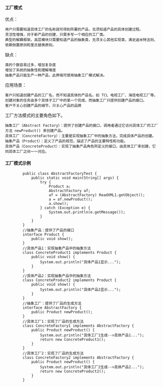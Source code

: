 #### 工厂模式
 优点：

    用户只需要知道具体工厂的名称就可得到所要的产品，无须知道产品的具体创建过程。
    灵活性增强，对于新产品的创建，只需多写一个相应的工厂类。
    典型的解耦框架。高层模块只需要知道产品的抽象类，无须关心其他实现类，满足迪米特法则、依赖倒置原则和里氏替换原则。

缺点：

    类的个数容易过多，增加复杂度
    增加了系统的抽象性和理解难度
    抽象产品只能生产一种产品，此弊端可使用抽象工厂模式解决。

应用场景：

    客户只知道创建产品的工厂名，而不知道具体的产品名。如 TCL 电视工厂、海信电视工厂等。
    创建对象的任务由多个具体子工厂中的某一个完成，而抽象工厂只提供创建产品的接口。
    客户不关心创建产品的细节，只关心产品的品牌
工厂方法模式的主要角色如下。

    抽象工厂（Abstract Factory）：提供了创建产品的接口，调用者通过它访问具体工厂的工厂方法 newProduct() 来创建产品。
    具体工厂（ConcreteFactory）：主要是实现抽象工厂中的抽象方法，完成具体产品的创建。
    抽象产品（Product）：定义了产品的规范，描述了产品的主要特性和功能。
    具体产品（ConcreteProduct）：实现了抽象产品角色所定义的接口，由具体工厂来创建，它同具体工厂之间一一对应。

#### 工厂模式示例

            public class AbstractFactoryTest {
                public static void main(String[] args) {
                    try {
                        Product a;
                        AbstractFactory af;
                        af = (AbstractFactory) ReadXML1.getObject();
                        a = af.newProduct();
                        a.show();
                    } catch (Exception e) {
                        System.out.println(e.getMessage());
                    }
                }
            }
            //抽象产品：提供了产品的接口
            interface Product {
                public void show();
            }
            //具体产品1：实现抽象产品中的抽象方法
            class ConcreteProduct1 implements Product {
                public void show() {
                    System.out.println("具体产品1显示...");
                }
            }
            //具体产品2：实现抽象产品中的抽象方法
            class ConcreteProduct2 implements Product {
                public void show() {
                    System.out.println("具体产品2显示...");
                }
            }
            //抽象工厂：提供了厂品的生成方法
            interface AbstractFactory {
                public Product newProduct();
            }
            //具体工厂1：实现了厂品的生成方法
            class ConcreteFactory1 implements AbstractFactory {
                public Product newProduct() {
                    System.out.println("具体工厂1生成-->具体产品1...");
                    return new ConcreteProduct1();
                }
            }
            //具体工厂2：实现了厂品的生成方法
            class ConcreteFactory2 implements AbstractFactory {
                public Product newProduct() {
                    System.out.println("具体工厂2生成-->具体产品2...");
                    return new ConcreteProduct2();
                }
            }
